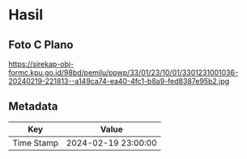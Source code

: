 # Hasil

## Foto C Plano

https://sirekap-obj-formc.kpu.go.id/98bd/pemilu/ppwp/33/01/23/10/01/3301231001036-20240219-221813--a149ca74-ea40-4fc1-b8a9-fed8387e95b2.jpg


## Metadata

| Key        | Value               |
| ---------- | ------------------- |
| Time Stamp | 2024-02-19 23:00:00 |



